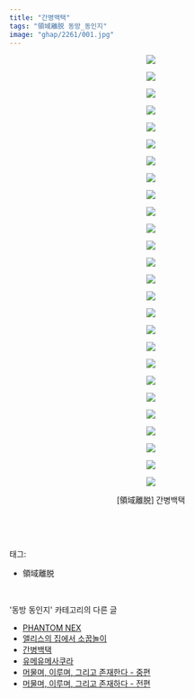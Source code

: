 ```yaml
---
title: "간병백택"
tags: "領域離脱 동방_동인지"
image: "ghap/2261/001.jpg"
---
```

<div class="article">
<p style="text-align: center; clear: none; float: none;"><img src="{{ site.nasurl }}/ghap/2261/001.jpg"/></p>
<p style="text-align: center; clear: none; float: none;"><img src="{{ site.nasurl }}/ghap/2261/002.jpg"/></p>
<p style="text-align: center; clear: none; float: none;"><img src="{{ site.nasurl }}/ghap/2261/003.jpg"/></p>
<p style="text-align: center; clear: none; float: none;"><img src="{{ site.nasurl }}/ghap/2261/004.jpg"/></p>
<p style="text-align: center; clear: none; float: none;"><img src="{{ site.nasurl }}/ghap/2261/005.jpg"/></p>
<p style="text-align: center; clear: none; float: none;"><img src="{{ site.nasurl }}/ghap/2261/006.jpg"/></p>
<p style="text-align: center; clear: none; float: none;"><img src="{{ site.nasurl }}/ghap/2261/007.jpg"/></p>
<p style="text-align: center; clear: none; float: none;"><img src="{{ site.nasurl }}/ghap/2261/008.jpg"/></p>
<p style="text-align: center; clear: none; float: none;"><img src="{{ site.nasurl }}/ghap/2261/009.jpg"/></p>
<p style="text-align: center; clear: none; float: none;"><img src="{{ site.nasurl }}/ghap/2261/010.jpg"/></p>
<p style="text-align: center; clear: none; float: none;"><img src="{{ site.nasurl }}/ghap/2261/011.jpg"/></p>
<p style="text-align: center; clear: none; float: none;"><img src="{{ site.nasurl }}/ghap/2261/012.jpg"/></p>
<p style="text-align: center; clear: none; float: none;"><img src="{{ site.nasurl }}/ghap/2261/013.jpg"/></p>
<p style="text-align: center; clear: none; float: none;"><img src="{{ site.nasurl }}/ghap/2261/014.jpg"/></p>
<p style="text-align: center; clear: none; float: none;"><img src="{{ site.nasurl }}/ghap/2261/015.jpg"/></p>
<p style="text-align: center; clear: none; float: none;"><img src="{{ site.nasurl }}/ghap/2261/016.jpg"/></p>
<p style="text-align: center; clear: none; float: none;"><img src="{{ site.nasurl }}/ghap/2261/017.jpg"/></p>
<p style="text-align: center; clear: none; float: none;"><img src="{{ site.nasurl }}/ghap/2261/018.jpg"/></p>
<p style="text-align: center; clear: none; float: none;"><img src="{{ site.nasurl }}/ghap/2261/019.jpg"/></p>
<p style="text-align: center; clear: none; float: none;"><img src="{{ site.nasurl }}/ghap/2261/020.jpg"/></p>
<p style="text-align: center; clear: none; float: none;"><img src="{{ site.nasurl }}/ghap/2261/021.jpg"/></p>
<p style="text-align: center; clear: none; float: none;"><img src="{{ site.nasurl }}/ghap/2261/022.jpg"/></p>
<p style="text-align: center; clear: none; float: none;"><img src="{{ site.nasurl }}/ghap/2261/023.jpg"/></p>
<p style="text-align: center; clear: none; float: none;"><img src="{{ site.nasurl }}/ghap/2261/024.jpg"/></p>
<p style="text-align: center; clear: none; float: none;"><img src="{{ site.nasurl }}/ghap/2261/025.jpg"/></p>
<p style="text-align: center; clear: none; float: none;"><img src="{{ site.nasurl }}/ghap/2261/026.jpg"/></p>
<p style="text-align: center; clear: none; float: none;">[領域離脱] 간병백택</p>
<p><br/></p>
</div><br/>
<div class="tagTrail">
<p>태그: </p>
<ul>
<li>領域離脱</li>
</ul>
</div><br/>
<div class="another">
<p>'동방 동인지' 카테고리의 다른 글</p>
<ul>
<li><a href="/2016-09-21-ghap_2263">PHANTOM NEX</a></li>
<li><a href="/2016-09-21-ghap_2262">앨리스의 집에서 소꿉놀이</a></li>
<li><a href="/2016-09-21-ghap_2261">간병백택</a></li>
<li><a href="/2016-09-21-ghap_2259">유메유메사쿠라</a></li>
<li><a href="/2016-09-21-ghap_2256">머물며, 이루며, 그리고 존재한다 - 중편</a></li>
<li><a href="/2016-09-21-ghap_2255">머물며, 이루며, 그리고 존재하다 - 전편</a></li>
</ul>
</div><br/>
<div class="cb_module cb_fluid">
<div class="cb_wrt cb_profile">
</div><!-- commentList close -->
</div><br/>
